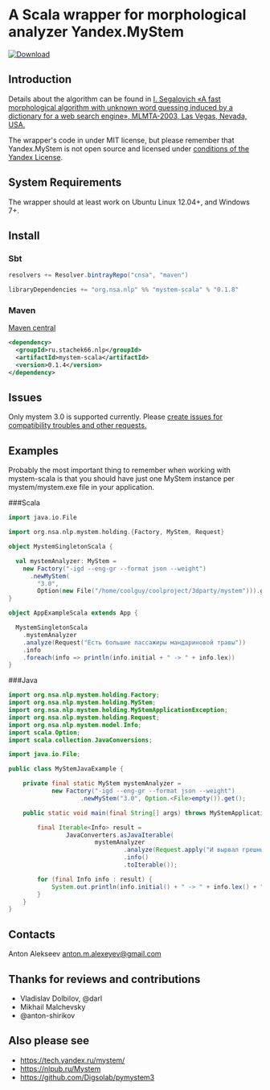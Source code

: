 # A Scala wrapper for morphological analyzer Yandex.MyStem

[ ![Download](https://api.bintray.com/packages/cnsa/maven/mystem-scala/images/download.svg) ](https://bintray.com/cnsa/maven/mystem-scala/_latestVersion)
 
## Introduction

Details about the algorithm can be found in [I. Segalovich «A fast morphological algorithm with unknown word guessing induced by a dictionary for a web search engine», MLMTA-2003, Las Vegas, Nevada, USA.](http://download.yandex.ru/company/iseg-las-vegas.pdf)

The wrapper's code in under MIT license, but please remember that Yandex.MyStem is not open source and licensed under [conditions of the Yandex License](https://legal.yandex.ru/mystem/).

## System Requirements

The wrapper should at least work on Ubuntu Linux 12.04+, and Windows 7+.

## Install

### Sbt

```scala
resolvers += Resolver.bintrayRepo("cnsa", "maven")

libraryDependencies += "org.nsa.nlp" %% "mystem-scala" % "0.1.8" 
```

### Maven

[Maven central](http://search.maven.org/#artifactdetails|ru.stachek66.nlp|mystem-scala|0.1.5|jar)

```xml
<dependency>
  <groupId>ru.stachek66.nlp</groupId>
  <artifactId>mystem-scala</artifactId>
  <version>0.1.4</version>
</dependency>
```

## Issues

Only mystem 3.0 is supported currently.
Please [create issues for compatibility troubles and other requests.](https://github.com/alexeyev/mystem-scala/issues)

## Examples

Probably the most important thing to remember when working with mystem-scala is 
that you should have just one MyStem instance per mystem/mystem.exe file in your application.

###Scala 

```scala
import java.io.File

import org.nsa.nlp.mystem.holding.{Factory, MyStem, Request}

object MystemSingletonScala {

  val mystemAnalyzer: MyStem =
    new Factory("-igd --eng-gr --format json --weight")
      .newMyStem(
        "3.0",
        Option(new File("/home/coolguy/coolproject/3dparty/mystem"))).get
}

object AppExampleScala extends App {

  MystemSingletonScala
    .mystemAnalyzer
    .analyze(Request("Есть большие пассажиры мандариновой травы"))
    .info
    .foreach(info => println(info.initial + " -> " + info.lex))
}
```

###Java 

```java
import org.nsa.nlp.mystem.holding.Factory;
import org.nsa.nlp.mystem.holding.MyStem;
import org.nsa.nlp.mystem.holding.MyStemApplicationException;
import org.nsa.nlp.mystem.holding.Request;
import org.nsa.nlp.mystem.model.Info;
import scala.Option;
import scala.collection.JavaConversions;

import java.io.File;

public class MyStemJavaExample {

    private final static MyStem mystemAnalyzer =
            new Factory("-igd --eng-gr --format json --weight")
                    .newMyStem("3.0", Option.<File>empty()).get();

    public static void main(final String[] args) throws MyStemApplicationException {

        final Iterable<Info> result =
                JavaConverters.asJavaIterable(
                        mystemAnalyzer
                                .analyze(Request.apply("И вырвал грешный мой язык"))
                                .info()
                                .toIterable());

        for (final Info info : result) {
            System.out.println(info.initial() + " -> " + info.lex() + " | " + info.rawResponse());
        }
    }
}
```
## Contacts

Anton Alekseev <anton.m.alexeyev@gmail.com>

## Thanks for reviews and contributions

* Vladislav Dolbilov, @darl
* Mikhail Malchevsky
* @anton-shirikov

## Also please see

* https://tech.yandex.ru/mystem/
* https://nlpub.ru/Mystem
* https://github.com/Digsolab/pymystem3
